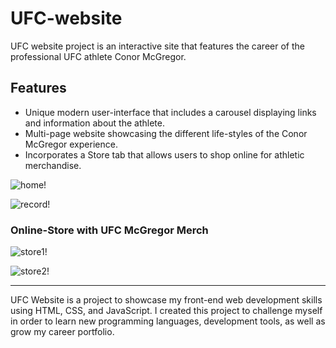# UFC-website
UFC website project is an interactive site that features the career of the professional UFC athlete Conor McGregor.

## Features 
- Unique modern user-interface that includes a carousel displaying links and information about the athlete.
- Multi-page website showcasing the different life-styles of the Conor McGregor experience.
- Incorporates a Store tab that allows users to shop online for athletic merchandise.

![home!](https://user-images.githubusercontent.com/43658901/187783168-868de1ab-dbfe-4df4-a556-43172f64fc96.PNG)

![record!](https://user-images.githubusercontent.com/43658901/187783247-533e46d6-3254-4c57-b4f5-b1ae9d766181.PNG)

### Online-Store with UFC McGregor Merch
![store1!](https://user-images.githubusercontent.com/43658901/187783355-92f294c3-a824-4cde-a5c6-f5e62c50a818.PNG)

![store2!](https://user-images.githubusercontent.com/43658901/187783465-1d9e3154-3163-4aa2-8128-cb1d77c8c2c7.PNG)


____________________________________________________________

UFC Website is a project to showcase my front-end web development skills using HTML, CSS, and JavaScript. 
I created this project to challenge myself in order to learn new programming languages, development tools,
as well as grow my career portfolio.
